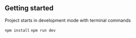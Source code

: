 
## Getting started
Project starts in development mode with terminal commands

`npm install`
`npm run dev`
